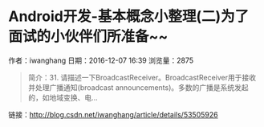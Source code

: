 # Android开发-基本概念小整理(二)为了面试的小伙伴们所准备~~
作者：iwanghang
日期：2016-12-07 16:39
浏览量：2875
> 简介：31. 请描述一下BroadcastReceiver。BroadcastReceiver用于接收并处理广播通知(broadcast announcements)。多数的广播是系统发起的，如地域变换、电...

 链接：http://blog.csdn.net/iwanghang/article/details/53505926
